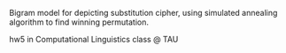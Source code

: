 Bigram model for depicting substitution cipher,
using simulated annealing algorithm to find winning permutation.

hw5 in Computational Linguistics class @ TAU
